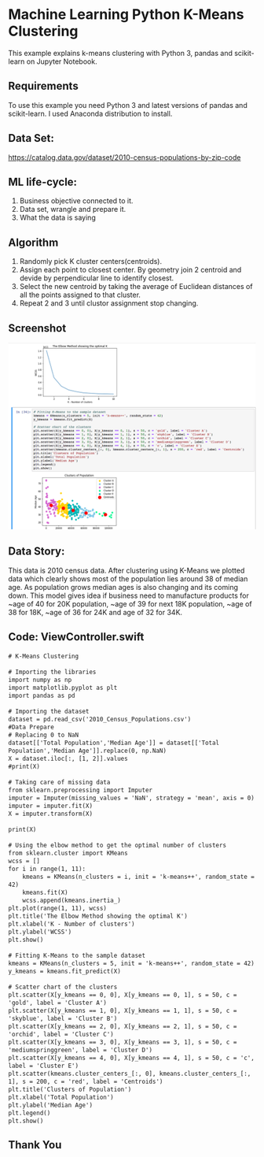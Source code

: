 # Machine Learning Python K-Means Clustering

This example explains k-means clustering with Python 3, pandas and scikit-learn on Jupyter Notebook.
## Requirements
To use this example you need Python 3 and latest versions of pandas and scikit-learn. I used Anaconda distribution to install.

## Data Set:
https://catalog.data.gov/dataset/2010-census-populations-by-zip-code

## ML life-cycle:
1.	Business objective connected to it.
2.	Data set, wrangle and prepare it.
3.	What the data is saying

## Algorithm
1.	Randomly pick K cluster centers(centroids). 
2.	Assign each point to closest center. By geometry join 2 centroid and devide by perpendicular line to identify closest.
3.	Select the new centroid by taking the average of Euclidean distances of all the points assigned to that cluster.
4.	Repeat 2 and 3 until clustor assignment stop changing.

## Screenshot</br>
<img src="images/K-Means Clustering 2018-08-25 03-01-14.png">

## Data Story:
This data is 2010 census data. After clustering using K-Means we plotted data which clearly shows most of the population lies around 38 of median age. As population grows median ages is also changing and its coming down. This model gives idea if business need to manufacture products for ~age of 40 for 20K population, ~age of 39 for next 18K population, ~age of 38 for 18K, ~age of 36 for 24K and age of 32 for 34K.

## Code: ViewController.swift
```
# K-Means Clustering

# Importing the libraries
import numpy as np
import matplotlib.pyplot as plt
import pandas as pd

# Importing the dataset
dataset = pd.read_csv('2010_Census_Populations.csv')
#Data Prepare
# Replacing 0 to NaN
dataset[['Total Population','Median Age']] = dataset[['Total Population','Median Age']].replace(0, np.NaN)
X = dataset.iloc[:, [1, 2]].values
#print(X)

# Taking care of missing data
from sklearn.preprocessing import Imputer
imputer = Imputer(missing_values = 'NaN', strategy = 'mean', axis = 0)
imputer = imputer.fit(X)
X = imputer.transform(X)

print(X)

# Using the elbow method to get the optimal number of clusters
from sklearn.cluster import KMeans
wcss = []
for i in range(1, 11):
    kmeans = KMeans(n_clusters = i, init = 'k-means++', random_state = 42)
    kmeans.fit(X)
    wcss.append(kmeans.inertia_)
plt.plot(range(1, 11), wcss)
plt.title('The Elbow Method showing the optimal K')
plt.xlabel('K - Number of clusters')
plt.ylabel('WCSS')
plt.show()

# Fitting K-Means to the sample dataset
kmeans = KMeans(n_clusters = 5, init = 'k-means++', random_state = 42)
y_kmeans = kmeans.fit_predict(X)

# Scatter chart of the clusters
plt.scatter(X[y_kmeans == 0, 0], X[y_kmeans == 0, 1], s = 50, c = 'gold', label = 'Cluster A')
plt.scatter(X[y_kmeans == 1, 0], X[y_kmeans == 1, 1], s = 50, c = 'skyblue', label = 'Cluster B')
plt.scatter(X[y_kmeans == 2, 0], X[y_kmeans == 2, 1], s = 50, c = 'orchid', label = 'Cluster C')
plt.scatter(X[y_kmeans == 3, 0], X[y_kmeans == 3, 1], s = 50, c = 'mediumspringgreen', label = 'Cluster D')
plt.scatter(X[y_kmeans == 4, 0], X[y_kmeans == 4, 1], s = 50, c = 'c', label = 'Cluster E')
plt.scatter(kmeans.cluster_centers_[:, 0], kmeans.cluster_centers_[:, 1], s = 200, c = 'red', label = 'Centroids')
plt.title('Clusters of Population')
plt.xlabel('Total Population')
plt.ylabel('Median Age')
plt.legend()
plt.show()
```

## Thank You

